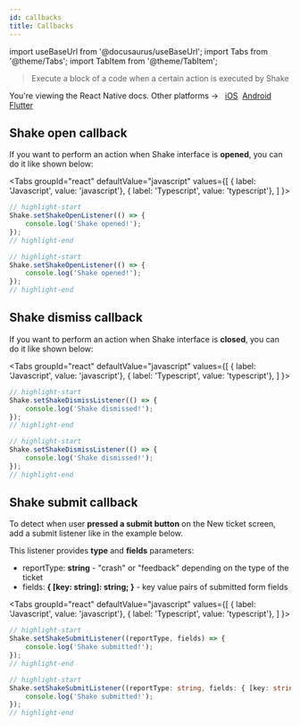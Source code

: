 ```yaml
---
id: callbacks
title: Callbacks
---
```

import useBaseUrl from '@docusaurus/useBaseUrl';
import Tabs from '@theme/Tabs';
import TabItem from '@theme/TabItem';

> Execute a block of a code when a certain action is executed by Shake

<p class="p2 mt-40">You're viewing the React Native docs. Other platforms → &nbsp;
<a href="/docs/ios/configuration-and-data/callbacks/">iOS</a>&nbsp; 
<a href="/docs/android/configuration-and-data/callbacks/">Android</a>&nbsp;
<a href="/docs/flutter/configuration-and-data/callbacks/">Flutter</a>&nbsp;  
</p>


## Shake open callback

If you want to perform an action when Shake interface is **opened**, you can do it like shown below:

<Tabs
groupId="react"
defaultValue="javascript"
values={[
{ label: 'Javascript', value: 'javascript'},
{ label: 'Typescript', value: 'typescript'},
]
}>

<TabItem value="javascript">

```javascript title="index.js"
// highlight-start
Shake.setShakeOpenListener(() => {
    console.log('Shake opened!');
});
// highlight-end
```

</TabItem>

<TabItem value="typescript">

```typescript title="index.ts"
// highlight-start
Shake.setShakeOpenListener(() => {
    console.log('Shake opened!');
});
// highlight-end
```

</TabItem>
</Tabs>

## Shake dismiss callback

If you want to perform an action when Shake interface is **closed**, you can do it like shown below:

<Tabs
groupId="react"
defaultValue="javascript"
values={[
{ label: 'Javascript', value: 'javascript'},
{ label: 'Typescript', value: 'typescript'},
]
}>

<TabItem value="javascript">

```javascript title="index.js"
// highlight-start
Shake.setShakeDismissListener(() => {
    console.log('Shake dismissed!');
});
// highlight-end
```

</TabItem>

<TabItem value="typescript">

```typescript title="index.ts"
// highlight-start
Shake.setShakeDismissListener(() => {
    console.log('Shake dismissed!');
});
// highlight-end
```

</TabItem>
</Tabs>

## Shake submit callback

To detect when user **pressed a submit button** on the New ticket screen, add a submit listener like in the example below.

This listener provides **type** and **fields** parameters:
- reportType: **string** - "crash" or "feedback" depending on the type of the ticket
- fields: **{ [key: string]: string; }** - key value pairs of submitted form fields

<Tabs
    groupId="react"
    defaultValue="javascript"
    values={[
    { label: 'Javascript', value: 'javascript'},
    { label: 'Typescript', value: 'typescript'},
    ]
}>

<TabItem value="javascript">

```javascript title="index.js"
// highlight-start
Shake.setShakeSubmitListener((reportType, fields) => {
    console.log('Shake submitted!');
});
// highlight-end
```

</TabItem>

<TabItem value="typescript">

```typescript title="index.ts"
// highlight-start
Shake.setShakeSubmitListener((reportType: string, fields: { [key: string]: string; }) => {
    console.log('Shake submitted!');
});
// highlight-end
```

</TabItem>
</Tabs>
